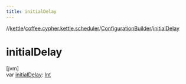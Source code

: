 ```yaml
---
title: initialDelay
---
```

//[kettle](../../../index.html)/[coffee.cypher.kettle.scheduler](../index.html)/[ConfigurationBuilder](index.html)/[initialDelay](initial-delay.html)



# initialDelay



[jvm]\
var [initialDelay](initial-delay.html): [Int](https://kotlinlang.org/api/latest/jvm/stdlib/kotlin/-int/index.html)




